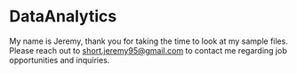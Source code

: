 # DataAnalytics
My name is Jeremy, thank you for taking the time to look at my sample files. 
Please reach out to short.jeremy95@gmail.com to contact me regarding job opportunities and inquiries.

